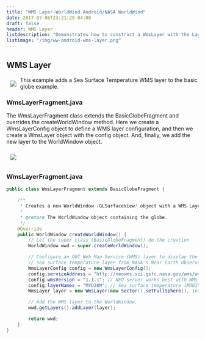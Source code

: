 ```yaml
---
title: "WMS Layer-WorldWind Android/NASA WorldWind"
date: 2017-07-06T23:21:29-04:00
draft: false
header: WMS Layer
listdescription: "Demonstrates how to construct a WmsLayer with the LayerFactory."
listimage: "/img/ww-android-wms-layer.png"
---
```


## WMS Layer

<img src="/img/ww-android-wms-layer.png" class="img-responsive" hspace="10" vspace="10" align="left">This example adds a Sea Surface Temperature WMS layer to the basic globe example.

### WmsLayerFragment.java

The WmsLayerFragment class extends the BasicGlobeFragment and overrides the createWorldWindow method. Here we create a WmsLayerConfig object to define a WMS layer configuration, and then we create a WmsLayer object with the config object. And, finally, we add the new layer to the WorldWindow object.

<img src="/img/wms-layer-classes.png" class="img-responsive center-block" hspace="10" vspace="10">

### WmsLayerFragment.java

```java
public class WmsLayerFragment extends BasicGlobeFragment {

    /**
     * Creates a new WorldWindow (GLSurfaceView) object with a WMS Layer
     *
     * @return The WorldWindow object containing the globe.
     */
    @Override
    public WorldWindow createWorldWindow() {
        // Let the super class (BasicGlobeFragment) do the creation
        WorldWindow wwd = super.createWorldWindow();

        // Configure an OGC Web Map Service (WMS) layer to display the
        // sea surface temperature layer from NASA's Near Earth Observations WMS.
        WmsLayerConfig config = new WmsLayerConfig();
        config.serviceAddress = "http://neowms.sci.gsfc.nasa.gov/wms/wms";
        config.wmsVersion = "1.1.1"; // NEO server works best with WMS 1.1.1
        config.layerNames = "MYD28M"; // Sea surface temperature (MODIS)
        WmsLayer layer = new WmsLayer(new Sector().setFullSphere(), 1e3, config); // 1km resolution

        // Add the WMS layer to the WorldWindow.
        wwd.getLayers().addLayer(layer);

        return wwd;
    }
}
``` 